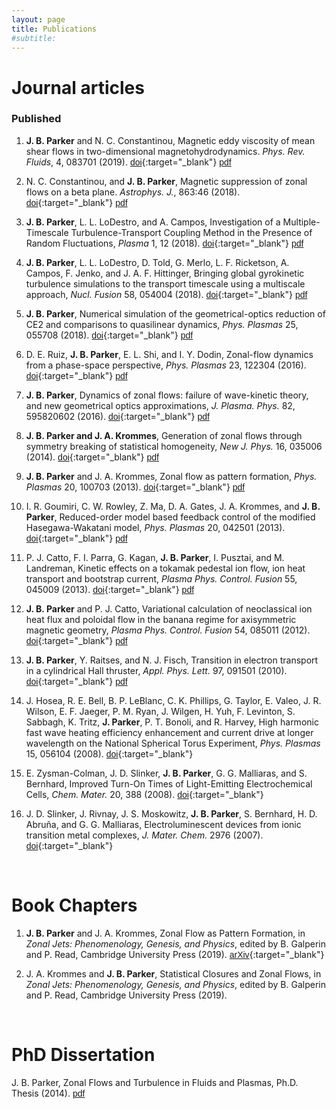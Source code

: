 ```yaml
---
layout: page
title: Publications
#subtitle:
---
```


# Journal articles

### Published

1. **J. B. Parker** and N. C. Constantinou, Magnetic eddy viscosity of mean shear flows in two-dimensional magnetohydrodynamics. *Phys. Rev. Fluids*, 4, 083701 (2019). [<span class="btn btn-success btn-xs{{end}}" style="font-family:sans-serif;">doi</span>][magneticviscosity2019-doi]{:target="_blank"} [<span class="btn btn-primary btn-xs{{end}}" style="font-family:sans-serif;">pdf</span>][magneticviscosity2019]

1. N. C. Constantinou, and **J. B. Parker**, Magnetic suppression of zonal flows on a beta plane. *Astrophys. J.*, 863:46 (2018). [<span class="btn btn-info btn-xs{{end}}" style="font-family:sans-serif;">doi</span>][magneticsuppression2018-doi]{:target="_blank"} [<span class="btn btn-primary btn-xs{{end}}" style="font-family:sans-serif;">pdf</span>][magneticsuppression2018]

1. **J. B. Parker**, L. L. LoDestro, and A. Campos, Investigation of a Multiple-Timescale Turbulence-Transport Coupling Method in the Presence of Random Fluctuations, *Plasma* 1, 12 (2018). [<span class="btn btn-info btn-xs{{end}}" style="font-family:sans-serif;">doi</span>][turbtransport_noise-doi]{:target="_blank"} [<span class="btn btn-primary btn-xs{{end}}" style="font-family:sans-serif;">pdf</span>][turbtransport_noise]

1. **J. B. Parker**, L. L. LoDestro, D. Told, G. Merlo, L. F. Ricketson, A. Campos, F. Jenko, and J.
A. F. Hittinger, Bringing global gyrokinetic turbulence simulations to the transport timescale using a multiscale approach, *Nucl. Fusion* 58, 054004 (2018). [<span class="btn btn-info btn-xs{{end}}" style="font-family:sans-serif;">doi</span>][turbtransport-doi]{:target="_blank"} [<span class="btn btn-primary btn-xs{{end}}" style="font-family:sans-serif;">pdf</span>][turbtransport]

1. **J. B. Parker**, Numerical simulation of the geometrical-optics reduction of CE2 and comparisons to quasilinear dynamics, *Phys. Plasmas* 25, 055708 (2018). [<span class="btn btn-info btn-xs{{end}}" style="font-family:sans-serif;">doi</span>][CE2GO_simulation-doi]{:target="_blank"} [<span class="btn btn-primary btn-xs{{end}}" style="font-family:sans-serif;">pdf</span>][CE2GO_simulation]

1. D. E. Ruiz, **J. B. Parker**, E. L. Shi, and I. Y. Dodin, Zonal-flow dynamics from a phase-space perspective, *Phys. Plasmas* 23, 122304 (2016). [<span class="btn btn-info btn-xs{{end}}" style="font-family:sans-serif;">doi</span>][CE2GO_Wigner_Moyal-doi]{:target="_blank"} [<span class="btn btn-primary btn-xs{{end}}" style="font-family:sans-serif;">pdf</span>][CE2_Wigner_Moyal]

1. **J. B. Parker**, Dynamics of zonal flows: failure of wave-kinetic theory, and new geometrical optics approximations, *J. Plasma. Phys.* 82, 595820602 (2016). [<span class="btn btn-info btn-xs{{end}}" style="font-family:sans-serif;">doi</span>][ZF_wave_kinetic-doi]{:target="_blank"} [<span class="btn btn-primary btn-xs{{end}}" style="font-family:sans-serif;">pdf</span>][ZF_wave_kinetic]

1. **J. B. Parker and J. A. Krommes**, Generation of zonal flows through symmetry breaking of statistical homogeneity, *New J. Phys.* 16, 035006 (2014). [<span class="btn btn-info btn-xs{{end}}" style="font-family:sans-serif;">doi</span>][ZF_generation_njp-doi]{:target="_blank"} [<span class="btn btn-primary btn-xs{{end}}" style="font-family:sans-serif;">pdf</span>][ZF_generation_njp]

1. **J. B. Parker** and J. A. Krommes, Zonal flow as pattern formation, *Phys. Plasmas* 20, 100703 (2013). [<span class="btn btn-info btn-xs{{end}}" style="font-family:sans-serif;">doi</span>][ZF_pattern_formation-doi]{:target="_blank"} [<span class="btn btn-primary btn-xs{{end}}" style="font-family:sans-serif;">pdf</span>][ZF_pattern_formation]

1. I. R. Goumiri, C. W. Rowley, Z. Ma, D. A. Gates, J. A. Krommes, and **J. B. Parker**, Reduced-order model based feedback control of the modified Hasegawa-Wakatani model, *Phys. Plasmas* 20, 042501 (2013). [<span class="btn btn-info btn-xs{{end}}" style="font-family:sans-serif;">doi</span>][HW_control-doi]{:target="_blank"} [<span class="btn btn-primary btn-xs{{end}}" style="font-family:sans-serif;">pdf</span>][HW_control]

1. P. J. Catto, F. I. Parra, G. Kagan, **J. B. Parker**, I. Pusztai, and M. Landreman, Kinetic effects on a tokamak pedestal ion flow, ion heat transport and bootstrap current, *Plasma Phys. Control. Fusion* 55, 045009 (2013). [<span class="btn btn-info btn-xs{{end}}" style="font-family:sans-serif;">doi</span>][neoclassical_pedestal-doi]{:target="_blank"} [<span class="btn btn-primary btn-xs{{end}}" style="font-family:sans-serif;">pdf</span>][neoclassical_pedestal]

1. **J. B. Parker** and P. J. Catto, Variational calculation of neoclassical ion heat flux and poloidal flow in the banana regime for axisymmetric magnetic geometry, *Plasma Phys. Control. Fusion* 54, 085011 (2012). [<span class="btn btn-info btn-xs{{end}}" style="font-family:sans-serif;">doi</span>][neoclassical_variational-doi]{:target="_blank"} [<span class="btn btn-primary btn-xs{{end}}" style="font-family:sans-serif;">pdf</span>][neoclassical_variational]

1. **J. B. Parker**, Y. Raitses, and N. J. Fisch, Transition in electron transport in a cylindrical Hall thruster, *Appl. Phys. Lett.* 97, 091501 (2010). [<span class="btn btn-info btn-xs{{end}}" style="font-family:sans-serif;">doi</span>][rotating_spoke-doi]{:target="_blank"} [<span class="btn btn-primary btn-xs{{end}}" style="font-family:sans-serif;">pdf</span>][rotating_spoke]

1. J. Hosea, R. E. Bell, B. P. LeBlanc, C. K. Phillips, G. Taylor, E. Valeo, J. R. Wilson, E. F. Jaeger, P. M. Ryan, J. Wilgen, H. Yuh, F. Levinton, S. Sabbagh, K. Tritz, **J. Parker**, P. T. Bonoli, and R. Harvey, High harmonic fast wave heating efficiency enhancement and current drive at longer wavelength on the National Spherical Torus Experiment, *Phys. Plasmas* 15, 056104 (2008). [<span class="btn btn-info btn-xs{{end}}" style="font-family:sans-serif;">doi</span>][hhfw-doi]{:target="_blank"}

1. E. Zysman-Colman, J. D. Slinker, **J. B. Parker**, G. G. Malliaras, and S. Bernhard, Improved Turn-On Times of Light-Emitting Electrochemical Cells, *Chem. Mater.* 20, 388 (2008). [<span class="btn btn-info btn-xs{{end}}" style="font-family:sans-serif;">doi</span>][oled_times-doi]{:target="_blank"}

1. J. D. Slinker, J. Rivnay, J. S. Moskowitz, **J. B. Parker**, S. Bernhard, H. D. Abruña, and G. G. Malliaras, Electroluminescent devices from ionic transition metal complexes, *J. Mater. Chem.* 2976 (2007). [<span class="btn btn-info btn-xs{{end}}" style="font-family:sans-serif;">doi</span>][oled_review-doi]{:target="_blank"}

<br> 

# Book Chapters
1. **J. B. Parker** and J. A. Krommes, Zonal Flow as Pattern Formation, in *Zonal Jets: Phenomenology, Genesis, and Physics*, edited by B. Galperin and P. Read, Cambridge University Press (2019). [<span class="btn btn-success btn-xs{{end}}" style="font-family:sans-serif;">arXiv</span>][arxiv:1503.07498]{:target="_blank"}

1. J. A. Krommes and **J. B. Parker**, Statistical Closures and Zonal Flows, in *Zonal Jets: Phenomenology, Genesis, and Physics*, edited by B. Galperin and P. Read, Cambridge University Press (2019).

<br>

# PhD Dissertation
J. B. Parker, Zonal Flows and Turbulence in Fluids and Plasmas, Ph.D. Thesis (2014). [<span class="btn btn-primary btn-xs{{end}}" style="font-family:sans-serif;">pdf</span>][parker_phd_thesis]


[magneticviscosity2019]: magneticviscosity2019.pdf
[magneticsuppression2018]: magneticsuppression2018.pdf
[turbtransport_noise]: turbtransport_noise.pdf
[turbtransport]: turbtransport.pdf
[CE2GO_simulation]: CE2GO_simulation.pdf
[CE2_Wigner_Moyal]: CE2GO_Wigner_Moyal.pdf
[ZF_wave_kinetic]: ZF_wave_kinetic.pdf
[ZF_generation_njp]: ZF_generation_njp.pdf
[ZF_pattern_formation]: ZF_pattern_formation.pdf
[HW_control]: HW_control.pdf
[neoclassical_pedestal]: neoclassical_pedestal.pdf
[neoclassical_variational]: neoclassical_variational.pdf
[rotating_spoke]: rotating_spoke.pdf
[parker_phd_thesis]: parker_phd_thesis.pdf

[arxiv:1503.07498]: https://arxiv.org/abs/1503.07498

[magneticviscosity2019-doi]: https://doi.org/10.1103/PhysRevFluids.4.083701
[magneticsuppression2018-doi]: https://doi.org/10.3847/1538-4357/aace53
[turbtransport_noise-doi]: https://doi.org/10.3390/plasma1010012
[turbtransport-doi]: https://doi.org/10.1088/1741-4326/aab5c8
[CE2GO_simulation-doi]: https://doi.org/10.1063/1.5018142
[CE2GO_Wigner_Moyal-doi]: https://doi.org/10.1063/1.4971813
[ZF_wave_kinetic-doi]: https://doi.org/10.1017/S0022377816001021
[ZF_generation_njp-doi]: https://doi.org/10.1088/1367-2630/16/3/035006
[ZF_pattern_formation-doi]: https://doi.org/10.1063/1.4828717
[HW_control-doi]: https://doi.org/10.1063/1.4796190
[neoclassical_pedestal-doi]: https://doi.org/10.1088/0741-3335/55/4/045009
[neoclassical_variational-doi]: https://doi.org/10.1088/0741-3335/54/8/085011
[rotating_spoke-doi]: https://doi.org/10.1063/1.3486164
[hhfw-doi]: https://doi.org/10.1063/1.2837051
[oled_times-doi]: https://doi.org/10.1021/cm0713374
[oled_review-doi]: https://doi.org/10.1039/b704017b
